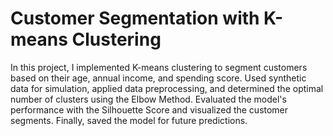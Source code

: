 # Customer Segmentation with K-means Clustering

In this project, I implemented K-means clustering to segment customers based on their age, annual income, and spending score. Used synthetic data for simulation, applied data preprocessing, and determined the optimal number of clusters using the Elbow Method. Evaluated the model's performance with the Silhouette Score and visualized the customer segments. Finally, saved the model for future predictions.
